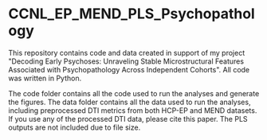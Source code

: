 # CCNL_EP_MEND_PLS_Psychopathology
This repository contains code and data created in support of my project "Decoding Early Psychoses: Unraveling Stable Microstructural Features Associated with Psychopathology Across Independent Cohorts". All code was written in Python. 

The code folder contains all the code used to run the analyses and generate the figures.
The data folder contains all the data used to run the analyses, including preprocessed DTI metrics from both HCP-EP and MEND datasets. If you use any of the processed DTI data, please cite this paper. The PLS outputs are not included due to file size.
